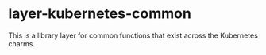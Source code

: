 # layer-kubernetes-common

This is a library layer for common functions that exist across the Kubernetes
charms.

